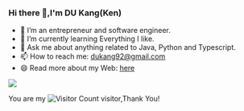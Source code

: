### Hi there 👋,I'm DU Kang(Ken)

- 🔭 I’m an entrepreneur and software engineer. 
- 🌱 I’m currently learning Everything I like.
- 💬 Ask me about anything related to Java, Python and Typescript.
- 📫 How to reach me: dukang92@gmail.com
- 😄 Read more about my Web: [here](https://kangdu.top/)

![](https://github-readme-stats.vercel.app/api?username=dukang&show_icons=true&theme=transparent)

You are my ![Visitor Count](https://profile-counter.glitch.me/dukang/count.svg) visitor,Thank You!
